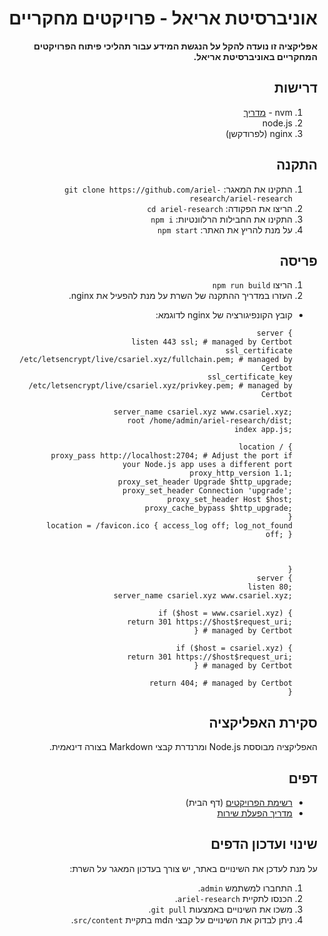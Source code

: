 <div dir="rtl">
  
# אוניברסיטת אריאל - פרויקטים מחקריים
**אפליקציה זו נועדה להקל על הנגשת המידע עבור תהליכי פיתוח הפרויקטים המחקריים באוניברסיטת אריאל.**

## דרישות
1. nvm - [מדריך](https://github.com/nvm-sh/nvm#installing-and-updating)
2. node.js
3. nginx (לפרודקשן)

## התקנה
1. התקינו את המאגר:
  `git clone https://github.com/ariel-research/ariel-research`
2. הריצו את הפקודה:
  `cd ariel-research`
3. התקינו את החבילות הרלוונטיות:
   `npm i`
4. על מנת להריץ את האתר:
   `npm start`

## פריסה
1. הריצו `npm run build`
2. העזרו במדריך ההתקנה של השרת על מנת להפעיל את nginx.
 - קובץ הקונפיגורציה של nginx לדוגמא:
   <div dir="ltr">
     
     ```
     server {
        listen 443 ssl; # managed by Certbot
        ssl_certificate /etc/letsencrypt/live/csariel.xyz/fullchain.pem; # managed by Certbot
        ssl_certificate_key /etc/letsencrypt/live/csariel.xyz/privkey.pem; # managed by Certbot
    
        server_name csariel.xyz www.csariel.xyz;
        root /home/admin/ariel-research/dist;
        index app.js;
    
        location / {
            proxy_pass http://localhost:2704; # Adjust the port if your Node.js app uses a different port
            proxy_http_version 1.1;
            proxy_set_header Upgrade $http_upgrade;
            proxy_set_header Connection 'upgrade';
            proxy_set_header Host $host;
            proxy_cache_bypass $http_upgrade;
        }
        location = /favicon.ico { access_log off; log_not_found off; }
    
    
    
    }
    server {
        listen 80;
        server_name csariel.xyz www.csariel.xyz;
    
        if ($host = www.csariel.xyz) {
            return 301 https://$host$request_uri;
        } # managed by Certbot
    
        if ($host = csariel.xyz) {
            return 301 https://$host$request_uri;
        } # managed by Certbot
    
        return 404; # managed by Certbot
     }
     ```

## סקירת האפליקציה
האפליקציה מבוססת Node.js ומרנדרת קבצי Markdown בצורה דינאמית.

## דפים
- [רשימת הפרויקטים](https://csariel.xyz) (דף הבית)
- [מדריך הפעלת שירות](https://csariel.xyz/how-to/service)

## שינוי ועדכון הדפים
על מנת לעדכן את השינויים באתר, יש צורך בעדכון המאגר על השרת:
1. התחברו למשתמש `admin`.
2. הכנסו לתקיית `ariel-research`.
3. משכו את השינויים באמצעות `git pull`.
4. ניתן לבדוק את השינויים על קבצי הmd בתקיית `src/content`.


